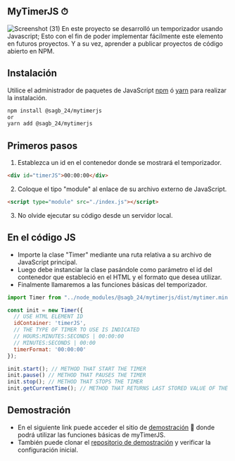 ## MyTimerJS ⏱

![Screenshot (31)](https://user-images.githubusercontent.com/37419848/116169199-c7767a80-a6c9-11eb-90ff-3ca32598b67d.png)
En este proyecto se desarrolló un temporizador usando Javascript; Esto con el fin de poder implementar fácilmente este elemento en futuros proyectos. Y a su vez, aprender a publicar proyectos de código abierto en NPM.

## Instalación

Utilice el administrador de paquetes de JavaScript [npm](https://www.npmjs.com/) ó [yarn](https://yarnpkg.com/) para realizar la instalación.

```bash
npm install @sagb_24/mytimerjs 
or
yarn add @sagb_24/mytimerjs
```

## Primeros pasos

1. Establezca un id en el contenedor donde se mostrará el temporizador.

```html
<div id="timerJS">00:00:00</div>
```
2. Coloque el tipo "module" al enlace de su archivo externo de JavaScript.

```html
<script type="module" src="./index.js"></script>
```
3. No olvide ejecutar su código desde un servidor local.

## En el código JS
- Importe la clase "Timer" mediante una ruta relativa a su archivo de JavaScript principal.
- Luego debe instanciar la clase pasándole como parámetro el id del contenedor que estableció en el HTML y el formato que desea utilizar.
- Finalmente llamaremos a las funciones básicas del temporizador.

```javascript
import Timer from "../node_modules/@sagb_24/mytimerjs/dist/mytimer.min.js";

const init = new Timer({
  // USE HTML ELEMENT ID
  idContainer: 'timerJS',  
  // THE TYPE OF TIMER TO USE IS INDICATED
  // HOURS:MINUTES:SECONDS | 00:00:00
  // MINUTES:SECONDS | 00:00
  timerFormat: '00:00:00' 
});

init.start(); // METHOD THAT START THE TIMER
init.pause() // METHOD THAT PAUSES THE TIMER
init.stop(); // METHOD THAT STOPS THE TIMER
init.getCurrentTime(); // METHOD THAT RETURNS LAST STORED VALUE OF THE TIMER
```
## Demostración

- En el siguiente link puede acceder el sitio de [demostración](https://my-timer-demo.vercel.app/) 🔮 donde podrá utilizar las funciones básicas de myTimerJS.
- También puede clonar el [repositorio de demostración](https://github.com/Sergio9815/my-timer-demo) y verificar la configuración inicial.
